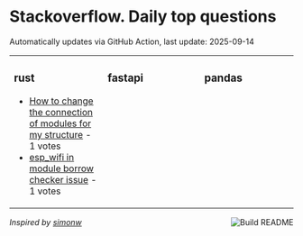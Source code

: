 # Stackoverflow. Daily top questions 

Automatically updates via GitHub Action, last update: <!-- date starts -->2025-09-14<!-- date ends -->


<table><tr><td valign="top" width="33%">

### rust
<!-- rust starts -->
* [How to change the connection of modules for my structure](https://stackoverflow.com/questions/79764449/how-to-change-the-connection-of-modules-for-my-structure) - 1 votes
* [esp_wifi in module  borrow checker issue](https://stackoverflow.com/questions/79763475/esp-wifi-in-module-borrow-checker-issue) - 1 votes
<!-- rust ends -->
</td><td valign="top" width="34%">


### fastapi
<!-- fastapi starts -->

<!-- fastapi ends -->
</td><td valign="top" width="34%">


### pandas
<!-- pandas starts -->

<!-- pandas ends -->
</td></tr></table>

<a href="https://github.com/hp0404/hp0404/actions"><img src="https://github.com/hp0404/hp0404/workflows/Build%20README/badge.svg" align="right" alt="Build README"></a> <p>*Inspired by  [simonw](https://github.com/simonw/simonw)*</p>
